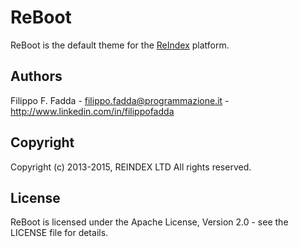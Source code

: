 ReBoot
======
ReBoot is the default theme for the [ReIndex](https://github.com/dedalozzo/reindex) platform.


Authors
-------
Filippo F. Fadda - <filippo.fadda@programmazione.it> - <http://www.linkedin.com/in/filippofadda>


Copyright
---------
Copyright (c) 2013-2015, REINDEX LTD
All rights reserved.


License
-------
ReBoot is licensed under the Apache License, Version 2.0 - see the LICENSE file for details.